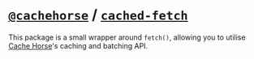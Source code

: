 # [`@cachehorse`](https://cache.horse) / [`cached-fetch`](https://github.com/cachehorse/cached-fetch)

This package is a small wrapper around `fetch()`, allowing you to utilise [Cache Horse](https://cache.horse)'s caching and batching API.
